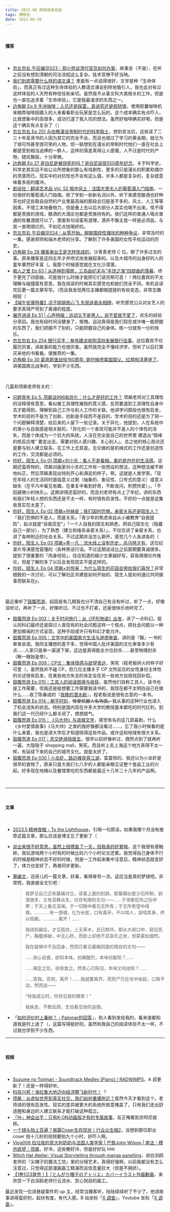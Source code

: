 ```yaml
---
title: 2023-06 网络阅读总结
tags: 博物志
date: 2023-06-30
---
```




<br/>

#### 播客

<br/>

- [忽左忽右 午后偏见023｜郑小悠谈清代官员如何办案](https://podcasts.apple.com/us/podcast/%E5%8D%88%E5%90%8E%E5%81%8F%E8%A7%81023-%E9%83%91%E5%B0%8F%E6%82%A0%E8%B0%88%E6%B8%85%E4%BB%A3%E5%AE%98%E5%91%98%E5%A6%82%E4%BD%95%E5%8A%9E%E6%A1%88/id1493503146?i=1000614980771)，故事会（不是），在听之前没有想到清朝的司法流程这么复杂。技术官僚不好当呐。
- [我们到底需要什么样的语文课？](https://www.xiaoyuzhoufm.com/episode/6470d6516752b5f9de3b9e6f) 里面有一点说得很好，文学是种「生命体验」，而真正有过这种生命体验的人教语文课会别样地吸引人。我也会对有过这样体验的人天然有种信任和亲切。虽然我不从事文科大类相关的工作，但是也一直在追求着「生命体验」，它是我最渴求的东西之一。
- [边角聊 Ep 9 手冲咖啡：入坑还是踩雷，真讲究还是假矫情](https://leftovertalk.fm/9)，使用胶囊咖啡机来糊弄咖啡因摄入的人来看看职业玩家是怎么玩的，这个成本确实有点吓人，比我想象中的高很多，成功打退了我入坑的想法。虽然好咖啡确实好喝，但是这个确实有点复杂了（（
- [忽左忽右 Ep 251 与伯樵漫谈帝制时代的科举取士](https://podcasts.apple.com/us/podcast/251-%E4%B8%8E%E4%BC%AF%E6%A8%B5%E6%BC%AB%E8%B0%88%E5%B8%9D%E5%88%B6%E6%97%B6%E4%BB%A3%E7%9A%84%E7%A7%91%E4%B8%BE%E5%8F%96%E5%A3%AB/id1493503146?i=1000615846508)，想到变法后，这些读了二三十年圣贤书的人因为其它的完全不会，而且也错过了学习的黄金期，就沦为了很可怜甚至很可笑的人物，但一联想到在漫长的帝制时代他们一直在社会上都是受到相当追捧的一群人，这样的落差真得让人感慨，人不过是时代的产物，随风飘摇，十分卑微。
- [边角聊 Ep 27 哥白尼是被烧死的吗？哥白尼诞辰550周年纪念](https://leftovertalk.fm/27)，关于科学史。科学史其实远不如公众所想象的那么有戏剧性，更多的只是漫长的积累和偶尔的灵感而已。现实中的对抗性也不会有这么强，许多人都是复杂的，复杂就意味着多层的缓冲。
- [剧谈社｜翻译艺术品 Vol. 52 瓶中风土：法国大使夫人的葡萄酒入门指南](https://www.xiaoyuzhoufm.com/episode/6481fcb0921e8951aa6e0277)，一份很好的葡萄酒入门指南。除了学到一些新名词以外，听下来感觉酿酒也好种茶也好这些取自自然的产业里最高端的那段总归是差不多的，风土、人工等等因素，不惜工本地叠物力，但是叠上去以后大部分人其实也喝不出来。怪不得都是贵族的游戏，酿酒的大酒庄也都是贵族持有的。我们这样的普通人喝点普通的佐餐酒就可以了。里面有句话蛮有道理，酒并不像主食一样是必须品，与其一直喝很烂的，不如花点钱喝好的。
- [忽左忽右 午后偏见024｜从零开始，聊聊围绕性骚扰的种种争议](https://podcasts.apple.com/cn/podcast/%E5%8D%88%E5%90%8E%E5%81%8F%E8%A7%81024-%E4%BB%8E%E9%9B%B6%E5%BC%80%E5%A7%8B-%E8%81%8A%E8%81%8A%E5%9B%B4%E7%BB%95%E6%80%A7%E9%AA%9A%E6%89%B0%E7%9A%84%E7%A7%8D%E7%A7%8D%E4%BA%89%E8%AE%AE/id1493503146?i=1000616824343)，非常及时的一集。感谢郑师和端木老师的分享。了解到了许多美国的女性平权运动的历史。
- [边角聊 Ep 28 播客串台王是怎样炼成的](https://leftovertalk.fm/28)，沙青青老师 C 位。聊了许多过去的事。原来播客是这四五年才井喷式地发展起来的。以及大城市的出身好的人的童年果然好丰富（。我那个时候感觉就在文化沙漠里。
- [痴人之爱 Ep 63 | 从造神到塌房，三岛由纪夫与“丰饶之海”四部曲的落幕](https://www.xiaoyuzhoufm.com/episode/6487c48633a36b0d42381ad7)，终于更完了四部曲，可是我什么时候才能把它们读完啊可恶！！两位嘉宾的不太理解与碰撞蛮有意思，我在阅读的时候其实感觉也和她们完全不同。有机会读完后更一篇文章写写。（而且我发现两位主播都暗搓搓的有些变态，非常志趣相投（
- [【端午安康特番】凉子姐姐放心飞 东观迷弟永相随](https://www.xiaoyuzhoufm.com/episode/64954265a5b2b405c683fa0f)，听完感觉公众对女艺人的要求真得严苛到了离谱的程度。
- [展开讲讲 Ep 51 | 心声特辑：运动又不是男人，说不爱就不爱了](https://www.xiaoyuzhoufm.com/episode/648e6b3e410dc007c7faca9b)，欢乐的经验分享回。我也有段时间没健身了，惭愧。运动真得是我们现在或许唯一能把握的东西了。我们把握不了别的，只能把握自己的身体。练一分就有一分的快乐。
- [忽左忽右 Ep 254 银行买手：单伟建谈收购深圳发展银行往事](https://www.xiaoyuzhoufm.com/episode/649abbd32e8cc41505e86476)，这位嘉宾不仅履历厉害，讲故事的能力也很厉害。虽然我完全不懂经济学，但听了以后打算买来他的书看看。很推荐的一集。
- [边角聊 Ep 30 葛底斯堡战役160周年: 是时候喷美国国父、红脖和洋基佬了](https://leftovertalk.fm/30)，讲美国南北战争的，学到不少东西。

<br/>

几篇和项飙老师有关的：

- [问题青年 Ep 5. 项飙谈996和异化：什么才是好的工作？](https://www.xiaoyuzhoufm.com/episode/605d50d60b938a9f7d747a3f) 项飙老师对工具理性的诠释很有意思，看似被工具理性摧毁的意义感，反而要退到工具理性自身中去才能得到，理解到自己工作与别人工作的关联。他讲学问那段也很有启发，学术的目的不是为了创新，创新是手段而不是目的，学术的目的还是为了把一个问题解释清楚，给后来的人留下一些记录。关于异化，他提到，人在系统中的渺小与自我感是相关联的，「异化的一个表现可能并不是人的个体性的消失，而是个体成为一个巨大的系统，人活在完全是自己的世界里 建造出“情绪的核反应堆” 要走出去，需要对别人感兴趣、关心别人」。总之他的核心观点还是要与别人建立联系，在工作上尤其是。无论做的是机械式的工作还是创造性的工作，交流都是必须的。
- [你好，陌生人 Ep 01 项飙×刘小东：看人不是看相，看的是内在的生活感](https://www.xiaoyuzhoufm.com/episode/63f369a251a4e4150ae3c915)。这期还蛮奇特的，项飙对画家刘小东的工作有一些预设的想法，这种想法被不断地纠正，然后项飙表现出特别开心和满足的样子。啊，这就是人类学家。「现在年轻人的生活同时面临意义过剩（抽象的、象征性、口号式的意义）或意义缺失（在平凡中看见有趣，在重复中看到好奇，不断发问，积攒热爱）」，「不回避微小的快乐」。这期讲得还蛮好的，而且刘老师有点上了年纪，讲的东西和我们年轻人想的东西还是不太一样，有时很有启发性。不好的一点就是这集收音实在太差了。
- [你好，陌生人 Ep 02 项飙×何袜皮：我们因何恐惧，亲密关系还是陌生人？](https://www.xiaoyuzhoufm.com/episode/63fcad003d8df2f7e9ce97ca)「我们恐惧的不是人，而是关系」「青少年的焦虑来自从小被教育“自我提防”，起点就是“自我否定”」「一个人自我的陌生和熟悉，把自己陌生化（隐藏自己一部分），为了熟悉（建立和维系亲密关系）」，不仅仅讲了亲密关系，也讲了各种附近的社会关系。不过这期并没怎么聊开，感觉几个人各讲各的（
- [你好，陌生人 Ep 03 项飙×李一凡：流水线上没有历史，杀马特才有](https://www.xiaoyuzhoufm.com/episode/6405f7212b769b7327c93a4c)，这位纪录片导演感觉蛮懂的（各种黑话行话。不过这期谈话比之前那期要真诚很多。提到了很重要的「肉身经验」，往往知道的越少文章越好写，容易用理论作推论，但是了解的多了以后会发现现实不是这样的。
- [你好，陌生人 Ep 04 项飙×刘悦来：为什么陌生的花园会带给我们喜悦？](https://www.xiaoyuzhoufm.com/episode/640f36d88be5d40013068a7d)非常细致的一次讨论，可以了解社区共建是如何开始的、陌生人是如何通过共同做事而联系在y。

<br/>

最近重听了[鼓腹而游](https://www.xiaoyuzhoufm.com/podcast/5f2162169504bbdb772facc3)，起因是有几期我也分不清自己有没有听过，听了一点，好像没听过，再听了一点，好像听过。不过也不打紧，还是很快乐地听完了。

- [鼓腹而游 Ep 002｜关于时间旅行：从《环形物语》出发](https://podcasts.apple.com/us/podcast/002-%E5%85%B3%E4%BA%8E%E6%97%B6%E9%97%B4%E6%97%85%E8%A1%8C-%E4%BB%8E-%E7%8E%AF%E5%BD%A2%E7%89%A9%E8%AF%AD-%E5%87%BA%E5%8F%91/id1525513899?i=1000486466427)，讲了一点科幻。挺认同科幻最终还是探讨人类现有的社会问题这样一个观点，把社会问题以一种更加极端的方式呈现，这种手段或许只有科幻才能允许。
- [鼓腹而游 Ep 005｜文学中的美国南方生活与道德审查](https://podcasts.apple.com/us/podcast/005-%E6%96%87%E5%AD%A6%E4%B8%AD%E7%9A%84%E7%BE%8E%E5%9B%BD%E5%8D%97%E6%96%B9%E7%94%9F%E6%B4%BB%E4%B8%8E%E9%81%93%E5%BE%B7%E5%AE%A1%E6%9F%A5/id1525513899?i=1000486668885)，讲的是『飘』一书的审查余波。我同主播想的差不多，觉得中国人批评美国的文化审查多少有点……人家只是单一渠道下架，这边是真得能全方位封杀……甚至物理封杀（瞅一眼始皇帝）。
- [鼓腹而游 Ep 009｜CP文：集体情感与欲望表达](https://podcasts.apple.com/us/podcast/009-cp%E6%96%87-%E9%9B%86%E4%BD%93%E6%83%85%E6%84%9F%E4%B8%8E%E6%AC%B2%E6%9C%9B%E8%A1%A8%E8%BE%BE/id1525513899?i=1000496675988)，笑死（程老板拱火的样子好可爱（，虽然我并不磕 CP，但几位主播关于 CP 文所反应的女性身份主体性的论述很有启发，在某些地方失去的肯定会在另一些地方加倍找回补偿。
- [鼓腹而游 Ep 010｜工具人的阅读困境与收获](https://podcasts.apple.com/us/podcast/010-%E5%B7%A5%E5%85%B7%E4%BA%BA%E7%9A%84%E9%98%85%E8%AF%BB%E5%9B%B0%E5%A2%83%E4%B8%8E%E6%94%B6%E8%8E%B7/id1525513899?i=1000502387773)，虽然他们自称工具人，读书也是工作需要，但我还是挺想要工作需要我读书的，我现在都不太明白自己在做什么……收了陈春成的『[夜晚的潜水艇](https://book.douban.com/subject/35005045/)』，程老板说是很有古意的一本书。
- [鼓腹而游 Ep 014｜躺平时刻](https://www.xiaoyuzhoufm.com/episode/6102815de3fc61edc84f8c84)，~~性爱机器人名场面。~~我从事的这种行业也进入了机会消失的状态。特别是国内现在许多大学的教授基本都吃的时代红利，到我们这一代已经什么都关闭了，想想就气。
- [鼓腹而游 Ep 015｜《马大帅》与进城文学](https://podcasts.apple.com/us/podcast/015-%E9%A9%AC%E5%A4%A7%E5%B8%85-%E4%B8%8E%E8%BF%9B%E5%9F%8E%E6%96%87%E5%AD%A6/id1525513899?i=1000538916362)，感觉有名的这几部喜剧，什么《乡村爱情故事》《马大帅》之类的我好像都没看过……，忘了我小时候看的是什么来着，我也是进大学后才知道晓得这些作品。或许这和地域有很大关系。
- [鼓腹而游 Ep 017｜息交绝游隐居去](https://podcasts.apple.com/us/podcast/017-%E6%81%AF%E4%BA%A4%E7%BB%9D%E6%B8%B8%E9%9A%90%E5%B1%85%E5%8E%BB/id1525513899?i=1000548829392)，很早以前好像听过，偶然点到了就再听一遍，大隐隐于 shopping mall，笑死。而且听上去上海这个地方真得不太一样，有延续下来的自己的城市文化。就是太挤了。
- [鼓腹而游 Ep 030 | 小龙虾，路边摊夜宵江湖](https://www.xiaoyuzhoufm.com/episode/648fd038a12ff2a8bce8eed4)，蛮震惊的，我还以为小龙虾是很早的食物了，原来只是大我们七八岁的人都能亲眼见证整个食品工业的兴起。好多现在地摊以及餐馆里吃的东西都是最近十几年二十几年的产品啊。

<br/>

---

<br/>

#### 文章

<br/>

- [2023.5 精神食粮 - To the Lighthouse](https://owlswims.com/2023-5-mental-food/)，引用一句原话，如果我哪个月没有推荐这篇文章，那么应该是博主忘了更新了（

- [说出来很不好意思，虽然上班摸鱼了一天，但我真的好累哦](https://mp.weixin.qq.com/s/jK4Bk1VOX5R8MDT9UReygQ)，这个我很有感触欸，我玩游戏两个小时有的时候比码六个小时论文还累。我觉得自己身体不行的时候是精神状态不好的时候，但是一工作起来集中注意后，精神状态就变好了，体力也变好了，两者同步更新。

- [墓碣文](https://www.marxists.org/chinese/reference-books/luxun/05/012.htm)，迅哥儿的一篇文章，好毒，看得脊背一凉。这应当是真的梦镜吧。非常短，我直接全文引吧：

  > 我梦见自己正和墓碣对立，读着上面的刻辞。那墓碣似是沙石所制，剥落很多，又有苔藓丛生，仅存有限的文句——……于浩歌狂热之际中寒；于天上看见深渊。于一切眼中看见无所有；于无所希望中得救。…………有一游魂，化为长蛇，口有毒牙。不以啮人，自啮其身，终以殒颠。…………离开！……
  >
  > 我绕到碣后，才见孤坟，上无草木，且已颓坏。即从大阙口中，窥见死尸，胸腹俱破，中无心肝。而脸上却绝不显哀乐之状，但蒙蒙如烟然。
  >
  > 我在疑惧中不及回身，然而已看见墓碣阴面的残存的文句——
  >
  > ……抉心自食，欲知本味。创痛酷烈，本味何能知？……
  >
  > ……痛定之后，徐徐食之。然其心已陈旧，本味又何由知？……
  >
  > ……答我。否则，离开！……我就要离开。而死尸已在坟中坐起，口唇不动，然而说——
  >
  > “待我成尘时，你将见我的微笑！”
  >
  > 我疾走，不敢反顾，生怕看见他的追随。

- 「[如何评价村上春树？ - Palomar的回答](https://www.zhihu.com/question/20529718/answer/78570829)」，别人看到发给我的，看来谁都知道我是村上迷了（，这篇写得挺好的，虽然和我自己的阅读体验不太一样，不过我也学到不少东西。








---

<br/>

#### 视频

<br/>

- [Suzume no Tojimari - Soundtrack Medley [Piano] / RADWIMPS](https://www.youtube.com/watch?v=rTGlK5XB3Ko)，A 叔更新了！还是一样得好听。
- [科技兴邦！海拉鲁大地迈向经济腾飞新时代！](https://www.bilibili.com/video/BV14s4y1i7zM/) ？
- [项飙：从虚拟世界到真实社交，我们如何重建附近？](https://www.bilibili.com/video/BV15g411i7Pq/)竟然今天才看到这个。老师讲的很有启发性。现实的差异被更大的系统所故意掩盖了，只有我们走出舒适圈和身边的人建立联系才能打破这种孤立。
- [「咔」神会出手：只有K-ON动画版才有的专属故事](https://www.bilibili.com/video/BV1Zs4y1C7v6/)，反正俺看到京阿尼就转。
- [一个镜头拍上百遍？揭露Coser生存现状丨行业众生相2](https://www.bilibili.com/video/BV1ZN411k7t3/)，没想到那位职业 coser 拍十几秒的视频要拍九个小时，好吓人啊。
- [Vlog009 捡垃圾的意大利奶奶与法国人类学家 | 巴黎John Wilson | 南法｜模仿欲望｜项飙](http://b23.tv/HRlbnhn)，好冷，这些梗好冷，但是好好玩 hhh
- [Witch Hat Atelier: Visual Storytelling through manga panelling](https://www.youtube.com/watch?v=GDQrr9OkimQ)，讲白浜鸥老师的『尖帽子的魔法工坊』里的分镜艺术，真得好强啊，以前我都没有怎么注意过，只觉得这部漫画画工精湛而且信息量巨大（但是不拥挤）。
- [【1巻1/23発売！】『とんがり帽子のアトリエ』カバーイラスト作画動画](https://www.youtube.com/watch?v=doHvCHhT1Qk&t=306s)，来欣赏一下白浜鸥老师行云流水、赏心悦目的画工。



最近发现一位讲悬疑案件的 up 主，经常当播客听，陆陆续续听了不少了。他讲故事讲得蛮好的，起伏有度，有代入感。B 站坐标「[X 调查](https://space.bilibili.com/339233162/)」，Youtube 坐标「[X 调查](https://www.youtube.com/@xdiaocha)」。